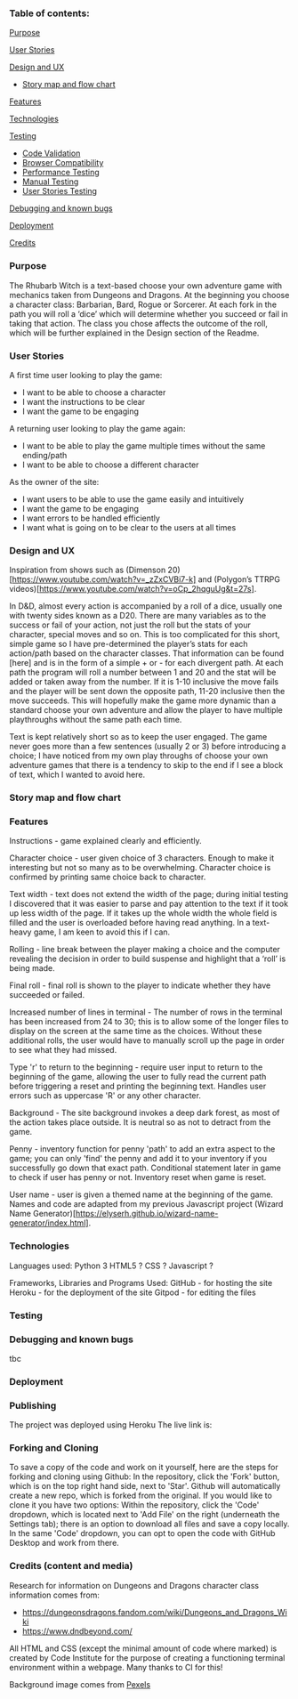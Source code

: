 ### Table of contents:

[Purpose](#purpose)

[User Stories](#user-stories) 

[Design and UX](#design-and-ux) 
* [Story map and flow chart](#story-map-and-flow-chart)

[Features](#features)

[Technologies](#technologies)

[Testing ](#testing)
* [Code Validation](#code-validation)
* [Browser Compatibility](#browser-compatibility)
* [Performance Testing](#performance-testing)
* [Manual Testing](#manual-testing)
* [User Stories Testing](#user-stories-testing)

[Debugging and known bugs](#debugging-and-known-bugs)

[Deployment](#deployment)

[Credits](#credits)

### Purpose

The Rhubarb Witch is a text-based choose your own adventure game with mechanics taken from Dungeons and Dragons. At the beginning you choose a character class: Barbarian, Bard, Rogue or Sorcerer. At each fork in the path you will roll a ‘dice’ which will determine whether you succeed or fail in taking that action. The class you chose affects the outcome of the roll, which will be further explained in the Design section of the Readme.

### User Stories

A first time user looking to play the game:
* I want to be able to choose a character
* I want the instructions to be clear
* I want the game to be engaging

A returning user looking to play the game again:
* I want to be able to play the game multiple times without the same ending/path
* I want to be able to choose a different character

As the owner of the site:
* I want users to be able to use the game easily and intuitively
* I want the game to be engaging
* I want errors to be handled efficiently
* I want what is going on to be clear to the users at all times

### Design and UX

Inspiration from shows such as (Dimenson 20)[https://www.youtube.com/watch?v=_zZxCVBi7-k] and (Polygon’s TTRPG videos)[https://www.youtube.com/watch?v=oCp_2hqguUg&t=27s].

In D&D, almost every action is accompanied by a roll of a dice, usually one with twenty sides known as a D20. There are many variables as to the success or fail of your action, not just the roll but the stats of your character, special moves and so on. This is too complicated for this short, simple game so I have pre-determined the player’s stats for each action/path based on the character classes. That information can be found [here] and is in the form of a simple + or - for each divergent path. At each path the program will roll a number between 1 and 20 and the stat will be added or taken away from the number. If it is 1-10 inclusive the move fails and the player will be sent down the opposite path, 11-20 inclusive then the move succeeds. This will hopefully make the game more dynamic than a standard choose your own adventure and allow the player to have multiple playthroughs without the same path each time.

Text is kept relatively short so as to keep the user engaged. The game never goes more than a few sentences (usually 2 or 3) before introducing a choice; I have noticed from my own play throughs of choose your own adventure games that there is a tendency to skip to the end if I see a block of text, which I wanted to avoid here.

### Story map and flow chart





### Features

Instructions - game explained clearly and efficiently.

Character choice - user given choice of 3 characters. Enough to make it interesting but not so many as to be overwhelming. Character choice is confirmed by printing same choice back to character.

Text width - text does not extend the width of the page; during initial testing I discovered that it was easier to parse and pay attention to the text if it took up less width of the page. If it takes up the whole width the whole field is filled and the user is overloaded before having read anything. In a text-heavy game, I am keen to avoid this if I can.

Rolling - line break between the player making a choice and the computer revealing the decision in order to build suspense and highlight that a ‘roll’ is being made. 

Final roll - final roll is shown to the player to indicate whether they have succeeded or failed.

Increased number of lines in terminal - The number of rows in the terminal has been increased from 24 to 30; this is to allow some of the longer files to display on the screen at the same time as the choices. Without these additional rolls, the user would have to manually scroll up the page in order to see what they had missed.

Type 'r' to return to the beginning - require user input to return to the beginning of the game, allowing the user to fully read the current path before triggering a reset and printing the beginning text. Handles user errors such as uppercase 'R' or any other character.

Background - The site background invokes a deep dark forest, as most of the action takes place outside. It is neutral so as not to detract from the game.

Penny - inventory function for penny 'path' to add an extra aspect to the game; you can only 'find' the penny and add it to your inventory if you successfully go down that exact path. Conditional statement later in game to check if user has penny or not. Inventory reset when game is reset.

User name - user is given a themed name at the beginning of the game. Names and code are adapted from my previous Javascript project (Wizard Name Generator)[https://elyserh.github.io/wizard-name-generator/index.html].

### Technologies
Languages used:
Python 3
HTML5 ?
CSS ?
Javascript ?

Frameworks, Libraries and Programs Used:
GitHub - for hosting the site
Heroku - for the deployment of the site
Gitpod - for editing the files

### Testing 



### Debugging and known bugs
tbc
### Deployment
### Publishing
The project was deployed using Heroku
The live link is: 
### Forking and Cloning
To save a copy of the code and work on it yourself, here are the steps for forking and cloning using Github:
In the repository, click the 'Fork' button, which is on the top right hand side, next to 'Star'.
Github will automatically create a new repo, which is forked from the original. If you would like to clone it you have two options:
Within the repository, click the 'Code' dropdown, which is located next to 'Add File' on the right (underneath the Settings tab); there is an option to download all files and save a copy locally.
In the same 'Code' dropdown, you can opt to open the code with GitHub Desktop and work from there.

### Credits (content and media)
Research for information on Dungeons and Dragons character class information comes from:
 - https://dungeonsdragons.fandom.com/wiki/Dungeons_and_Dragons_Wiki 
 - https://www.dndbeyond.com/

All HTML and CSS (except the minimal amount of code where marked) is created by Code Institute for the purpose of creating a functioning terminal environment within a webpage. Many thanks to CI for this!

Background image comes from [Pexels](https://www.pexels.com/)
